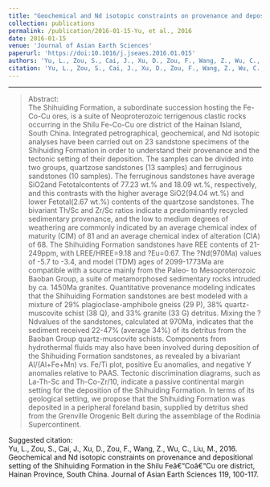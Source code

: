 ```yaml
---
title: "Geochemical and Nd isotopic constraints on provenance and depositional setting of the Shihuiding Formation in the Shilu Feâ€“Coâ€“Cu ore district, Hainan Province, South China"
collection: publications
permalink: /publication/2016-01-15-Yu, et al., 2016
date: 2016-01-15
venue: 'Journal of Asian Earth Sciences'
paperurl: 'https://doi:10.1016/j.jseaes.2016.01.015'
authors: 'Yu, L., Zou, S., Cai, J., Xu, D., Zou, F., Wang, Z., Wu, C., Liu, M.'
citation: 'Yu, L., Zou, S., Cai, J., Xu, D., Zou, F., Wang, Z., Wu, C., Liu, M., 2016. Geochemical and Nd isotopic constraints on provenance and depositional setting of the Shihuiding Formation in the Shilu Feâ€“Coâ€“Cu ore district, Hainan Province, South China. Journal of Asian Earth Sciences 119, 100-117. '
---
```


------

>Abstract: <br/>The Shihuiding Formation, a subordinate succession hosting the Fe-Co-Cu ores, is a suite of Neoproterozoic terrigenous clastic rocks occurring in the Shilu Fe-Co-Cu ore district of the Hainan Island, South China. Integrated petrographical, geochemical, and Nd isotopic analyses have been carried out on 23 sandstone specimens of the Shihuiding Formation in order to understand their provenance and the tectonic setting of their deposition. The samples can be divided into two groups, quartzose sandstones (13 samples) and ferruginous sandstones (10 samples). The ferruginous sandstones have average SiO2and Fetotalcontents of 77.23 wt.% and 18.09 wt.%, respectively, and this contrasts with the higher average SiO2(94.04 wt.%) and lower Fetotal(2.67 wt.%) contents of the quartzose sandstones. The bivariant Th/Sc and Zr/Sc ratios indicate a predominantly recycled sedimentary provenance, and the low to medium degrees of weathering are commonly indicated by an average chemical index of maturity (CIM) of 81 and an average chemical index of alteration (CIA) of 68. The Shihuiding Formation sandstones have REE contents of 21-249ppm, with LREE/HREE=9.18 and ?Eu=0.67. The ?Nd(970Ma) values of -5.7 to -3.4, and model (TDM) ages of 2099-1773Ma are compatible with a source mainly from the Paleo- to Mesoproterozoic Baoban Group, a suite of metamorphosed sedimentary rocks intruded by ca. 1450Ma granites. Quantitative provenance modeling indicates that the Shihuiding Formation sandstones are best modeled with a mixture of 29% plagioclase-amphibole gneiss (29 P), 38% quartz-muscovite schist (38 Q), and 33% granite (33 G) detritus. Mixing the ?Ndvalues of the sandstones, calculated at 970Ma, indicates that the sediment received 22-47% (average 34%) of its detritus from the Baoban Group quartz-muscovite schists. Components from hydrothermal fluids may also have been involved during deposition of the Shihuiding Formation sandstones, as revealed by a bivariant Al/(Al+Fe+Mn) vs. Fe/Ti plot, positive Eu anomalies, and negative Y anomalies relative to PAAS. Tectonic discrimination diagrams, such as La-Th-Sc and Th-Co-Zr/10, indicate a passive continental margin setting for the deposition of the Shihuiding Formation. In terms of its geological setting, we propose that the Shihuiding Formation was deposited in a peripheral foreland basin, supplied by detritus shed from the Grenville Orogenic Belt during the assemblage of the Rodinia Supercontinent.

Suggested citation: <br/>Yu, L., Zou, S., Cai, J., Xu, D., Zou, F., Wang, Z., Wu, C., Liu, M., 2016. Geochemical and Nd isotopic constraints on provenance and depositional setting of the Shihuiding Formation in the Shilu Feâ€“Coâ€“Cu ore district, Hainan Province, South China. Journal of Asian Earth Sciences 119, 100-117. 